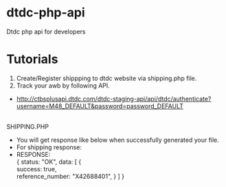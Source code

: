 # dtdc-php-api
Dtdc php api for developers

# Tutorials
1. Create/Register shippping to dtdc website via shipping.php file.
2. Track your awb by following API.
  + http://ctbsplusapi.dtdc.com/dtdc-staging-api/api/dtdc/authenticate?username=M48_DEFAULT&password=password_DEFAULT

<br>SHIPPING.PHP
- You will get response like below when successfully generated your file.<br>
- For shipping response:<br>
- RESPONSE:<br>
{
  status: "OK",
    data:  [
      {        
        success: true,        
        reference_number: "X42688401",
      }
    ]
  }

